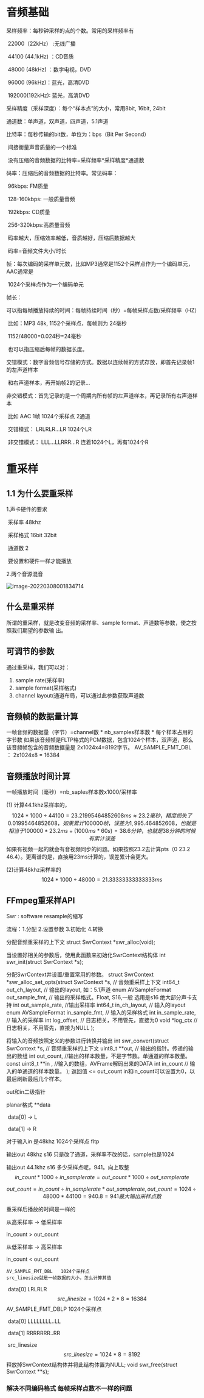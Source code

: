 # 音频基础

采样频率：每秒钟采样的点的个数。常用的采样频率有

​	22000（22kHz） :无线广播

​	44100  (44.1kHz) ：CD音质

​	48000  (48kHz) ：数字电视，DVD

​	96000  (96kHz)：蓝光，高清DVD

​	192000(192kHz): 蓝光，高清DVD

采样精度（采样深度）：每个“样本点”的大小，常用8bit, 16bit, 24bit

通道数：单声道，双声道，四声道，5.1声道

比特率：每秒传输的bit数，单位为：bps（Bit Per Second）

​		间接衡量声音质量的一个标准

​		没有压缩的音频数据的比特率=采样频率\*采样精度*通道数

码率：压缩后的音频数据的比特率。常见码率：

​		96kbps:    FM质量

​		128-160kbps: 一般质量音频

​		192kbps: CD质量

​		256-320kbps:高质量音频

​		码率越大，压缩效率越低，音质越好，压缩后数据越大

​		码率=音频文件大小/时长

帧：每次编码的采样单元数，比如MP3通常是1152个采样点作为一个编码单元，AAC通常是

​		1024个采样点作为一个编码单元

帧长：

​		可以指每帧播放持续的时间：每帧持续时间（秒）=每帧采样点数/采样频率（HZ）

​		比如：MP3 48k, 1152个采样点，每帧则为 24毫秒

​			1152/48000=0.024秒=24毫秒

​		也可以指压缩后每帧的数据长度。

交错模式：数字音频信号存储的方式。数据以连续帧的方式存放，即首先记录帧1的左声道样本

​		和右声道样本，再开始帧2的记录...

非交错模式：首先记录的是一个周期内所有帧的左声道样本，再记录所有右声道样本

​		比如   AAC    1帧     1024个采样点  2通道     

​		交错模式： LRLRLR...LR    1024个LR

​		非交错模式： LLL...LLRRR...R     连着1024个L，再有1024个R

# 重采样

## 1.1 为什么要重采样

1.声卡硬件的要求

​	采样率  48khz

​	采样格式  16bit   32bit

​	通道数  2

​	要设置和硬件一样才能播放

2.两个音源混音

![image-20220308001834714](https://github.com/MemTing/AvLearning/blob/master/%E9%9F%B3%E8%A7%86%E9%A2%91%E5%AD%A6%E4%B9%A0%E6%80%BB%E7%BB%93/%E5%9B%BE%E5%83%8F%E5%9F%BA%E7%A1%80%E6%A6%82%E5%BF%B5%E5%8F%8A%E8%A1%A8%E7%A4%BA%E6%88%AA%E5%9B%BE/image-20220308001834714.png)

## 什么是重采样

所谓的重采样，就是改变⾳频的采样率、sample format、声道数等参数，使之按照我们期望的参数输
出。

## 可调节的参数

通过重采样，我们可以对：
1. sample rate(采样率)
2. sample format(采样格式)
3. channel layout(通道布局，可以通过此参数获取声道数

## 音频帧的数据量计算

⼀帧⾳频的数据量（字节）=channel数 * nb_samples样本数 * 每个样本占⽤的字节数
如果该⾳频帧是FLTP格式的PCM数据，包含1024个样本，双声道，那么该⾳频帧包含的⾳频数据量是
2x1024x4=8192字节。
AV_SAMPLE_FMT_DBL ： 2x1024x8 = 16384

## 音频播放时间计算

一帧播放时间（毫秒）=nb_saples样本数x1000/采样率

(1) 计算44.1khz采样率的， 
$$
1024\ast1000\div44100 = 23.21995464852608ms\approx23.2毫秒，精度损失了0.01995464852608，如果累计100000帧，误差为1,995.464852608，也就是相当于 100000\ast23.2ms\div(1000ms\ast60s)=38.6分钟，也就是38分钟的时候有累计误差
$$
如果有视频一起的就会有音视频同步的问题。如果按照23.2去计算pts（0 23.2 46.4）。更离谱的是，直接用23ms计算的，误差累计会更大。

(2)计算48khz采样率的
$$
1024\ast1000\div48000=21.33333333333333ms
$$

## FFmpeg重采样API

Swr :  software resample的缩写

流程：1.分配  2.设置参数 3.初始化  4.转换

分配⾳频重采样的上下⽂
struct SwrContext *swr_alloc(void);

当设置好相关的参数后，使⽤此函数来初始化SwrContext结构体
int swr_init(struct SwrContext *s);

分配SwrContext并设置/重置常⽤的参数。
struct SwrContext *swr_alloc_set_opts(struct SwrContext *s, // ⾳频重采样上下⽂
		int64_t out_ch_layout, // 输出的layout, 如：5.1声道
		enum AVSampleFormat out_sample_fmt, // 输出的采样格式。Float, S16,⼀般
		选⽤是s16 绝⼤部分声卡⽀持
		int out_sample_rate, //输出采样率
		int64_t in_ch_layout, // 输⼊的layout
		enum AVSampleFormat in_sample_fmt, // 输⼊的采样格式
		int in_sample_rate, // 输⼊的采样率
		int log_offset, // ⽇志相关，不⽤管先，直接为0
		void *log_ctx // ⽇志相关，不⽤管先，直接为NULL
);

将输⼊的⾳频按照定义的参数进⾏转换并输出
int swr_convert(struct SwrContext *s, // ⾳频重采样的上下⽂
		uint8_t \*\*out, // 输出的指针。传递的输出的数组
		int out_count, //输出的样本数量，不是字节数。单通道的样本数量。
		const uint8_t **in , //输⼊的数组，AVFrame解码出来的DATA
		int in_count // 输⼊的单通道的样本数量。
);
返回值 <= out_count
in和in_count可以设置为0，以最后刷新最后⼏个样本。

out和in二级指针

planar格式     **data

​		data[0]   ->   L

​		data[1]  ->   R

对于输入in    是48khz   1024个采样点   fltp

输出out           48khz      s16    只是改了通道，采样率不改的话，sample也是1024

输出out           44.1khz   s16    多少采样点呢，941。向上取整
$$
in\_count\ast1000\div in\_samplerate=out\_count\ast1000\div out\_samplerate
$$

$$
out\_count=in\_count\div in\_samplerate\ast out\_samplerate, 
out\_count=1024\div48000\ast44100=940.8=941  最大输出采样点数
$$

重采样后播放的时间是一样的

从高采样率  -> 低采样率

in_count   >  out_count



 从低采样率  -> 高采样率

in_count   <  out_count



```
AV_SAMPLE_FMT_DBL   1024个采样点
src_linesize就是一帧数据的大小，怎么计算其值
```

​	data[0]     LRLRLR    
$$
src\_linesize=1024\ast2\ast8=16384
$$
AV_SAMPLE_FMT_DBLP    1024个采样点

​	data[0]   LLLLLLLL..LL

​	data[1]   RRRRRRR..RR

​		src_linesize
$$
src\_linesize=1024\ast8=8192
$$
释放掉SwrContext结构体并将此结构体置为NULL;
void swr_free(struct SwrContext **s);

### 解决不同编码格式 每帧采样点数不一样的问题